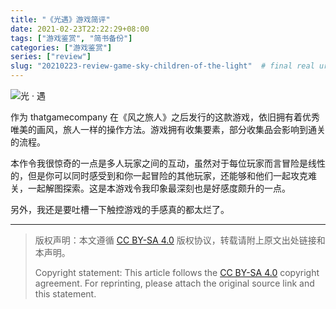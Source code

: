 ```yaml
---
title: "《光遇》游戏简评"
date: 2021-02-23T22:22:29+08:00
tags: ["游戏鉴赏", "简书备份"]
categories: ["游戏鉴赏"]
series: ["review"]
slug: "20210223-review-game-sky-children-of-the-light"  # final real url, recommend: start by date, follow lower case words with hyphen splitter. E.g., `20230316-text-title`
---
```


![光 · 遇](/img/posts/9835942-0f30dbec1e053540.jpg "光 · 遇")

作为 thatgamecompany 在《风之旅人》之后发行的这款游戏，依旧拥有着优秀唯美的画风，旅人一样的操作方法。游戏拥有收集要素，部分收集品会影响到通关的流程。

本作令我很惊奇的一点是多人玩家之间的互动，虽然对于每位玩家而言冒险是线性的，但是你可以同时感受到和你一起冒险的其他玩家，还能够和他们一起攻克难关，一起解图探索。这是本游戏令我印象最深刻也是好感度颇升的一点。

另外，我还是要吐槽一下触控游戏的手感真的都太烂了。

---

> 版权声明：本文遵循 [CC BY-SA 4.0](https://creativecommons.org/licenses/by-sa/4.0/deed.zh) 版权协议，转载请附上原文出处链接和本声明。
>
> Copyright statement: This article follows the [CC BY-SA 4.0](https://creativecommons.org/licenses/by-sa/4.0/deed.en) copyright agreement. For reprinting, please attach the original source link and this statement.

